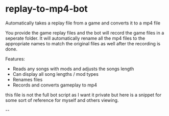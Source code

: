 # replay-to-mp4-bot
Automatically takes a replay file from a game and converts it to a mp4 file

You provide the game replay files and the bot will record the game files in a seperate folder.
It will automatically rename all the mp4 files to the appropriate names to match the original 
files as well after the recording is done.

Features:
- Reads any songs with mods and adjusts the songs length
- Can display all song lengths / mod types
- Renames files
- Records and converts gameplay to mp4

this file is not the full bot script as I want it private but here is a snippet for
some sort of reference for myself and others viewing.

--

